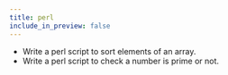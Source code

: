 ```yaml
---
title: perl
include_in_preview: false
---
```


+ Write a perl script to sort elements of an array.
+ Write a perl script to check a number is prime or not.